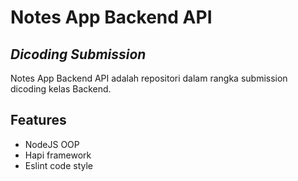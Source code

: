 # Notes App Backend API
## _Dicoding Submission_

Notes App Backend API adalah repositori dalam rangka submission dicoding kelas Backend.


## Features

- NodeJS OOP
- Hapi framework
- Eslint code style
